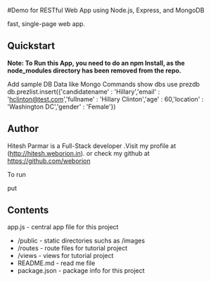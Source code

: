#Demo for  RESTful Web App using Node.js, Express, and MongoDB

 fast, single-page web app.

## Quickstart



**Note: To Run this App, you need to do an npm Install, as the node_modules directory has been removed from the repo.**

Add sample DB Data like
Mongo Commands 
show dbs
use prezdb
db.prezlist.insert({'candidatename' : 'Hillary','email' : 'hclinton@test.com','fullname' : 'Hillary Clinton','age' : 60,'location' : 'Washington DC','gender' : 'Female'})


## Author

Hitesh Parmar is a Full-Stack developer .Visit my profile at (http://hitesh.weborion.in). or check my github at https://github.com/weborion

To run 

put 

## Contents
app.js - central app file for this project
* /public - static directories suchs as /images
* /routes - route files for tutorial project
* /views - views for tutorial project
* README.md - read me file
* package.json - package info for this project
